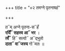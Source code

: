 +++
title = "०२ तमग्ने पृतनाषहं"

+++

त᳓म् अग्ने पृतना-स᳓हँ  
**रयिँ᳓ सहस्व आ᳓ भर** ।  
**त्वँ᳓** हि᳓ सत्यो᳓ अ᳓द्भुतो  
**दाता᳓ वा᳓जस्य** गो᳓मतः ॥
